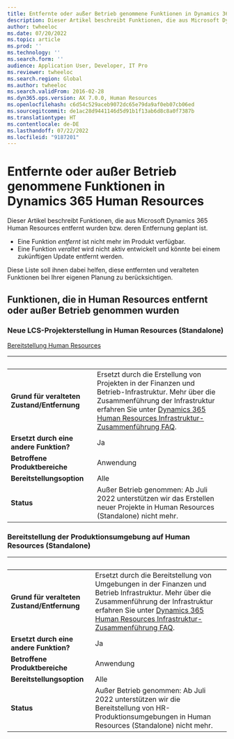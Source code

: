 ```yaml
---
title: Entfernte oder außer Betrieb genommene Funktionen in Dynamics 365 Human Resources
description: Dieser Artikel beschreibt Funktionen, die aus Microsoft Dynamics 365 Human Resources entfernt wurden bzw. deren Entfernung geplant ist.
author: twheeloc
ms.date: 07/20/2022
ms.topic: article
ms.prod: ''
ms.technology: ''
ms.search.form: ''
audience: Application User, Developer, IT Pro
ms.reviewer: twheeloc
ms.search.region: Global
ms.author: twheeloc
ms.search.validFrom: 2016-02-28
ms.dyn365.ops.version: AX 7.0.0, Human Resources
ms.openlocfilehash: c6d54c529aceb9072dc65e79da9af0eb07cb06ed
ms.sourcegitcommit: de1ac28d9441146d5d91b1f13ab6d8c8a0f7387b
ms.translationtype: HT
ms.contentlocale: de-DE
ms.lasthandoff: 07/22/2022
ms.locfileid: "9187201"
---
```

# <a name="removed-or-deprecated-features-in-dynamics-365-human-resources"></a>Entfernte oder außer Betrieb genommene Funktionen in Dynamics 365 Human Resources

Dieser Artikel beschreibt Funktionen, die aus Microsoft Dynamics 365 Human Resources entfernt wurden bzw. deren Entfernung geplant ist.

- Eine Funktion *entfernt* ist nicht mehr im Produkt verfügbar.
- Eine Funktion *veraltet* wird nicht aktiv entwickelt und könnte bei einem zukünftigen Update entfernt werden.

Diese Liste soll ihnen dabei helfen, diese entfernten und veralteten Funktionen bei Ihrer eigenen Planung zu berücksichtigen.

## <a name="features-removed-or-deprecated-in-human-resources"></a>Funktionen, die in Human Resources entfernt oder außer Betrieb genommen wurden 

### <a name="new-lcs-project-creation-in-human-resources-stand-alone"></a>Neue LCS-Projekterstellung in Human Resources (Standalone) 

[Bereitstellung Human Resources](/hr-admin-setup-provision)

| &nbsp; | &nbsp; |
|------------|--------------------|
| **Grund für veralteten Zustand/Entfernung** | Ersetzt durch die Erstellung von Projekten in der Finanzen und Betrieb-Infrastruktur. Mehr über die Zusammenführung der Infrastruktur erfahren Sie unter [Dynamics 365 Human Resources Infrastruktur-Zusammenführung FAQ](/hr-infrastructure-merge-faq). |
| **Ersetzt durch eine andere Funktion?**   | Ja |
| **Betroffene Produktbereiche**         | Anwendung |
| **Bereitstellungsoption**              | Alle |
| **Status**                         | Außer Betrieb genommen: Ab Juli 2022 unterstützen wir das Erstellen neuer Projekte in Human Resources (Standalone) nicht mehr. |

### <a name="production-environment-provisioning-on-human-resources-stand-alone"></a>Bereitstellung der Produktionsumgebung auf Human Resources (Standalone) 

| &nbsp; | &nbsp; |
|------------|--------------------|
| **Grund für veralteten Zustand/Entfernung** | Ersetzt durch die Bereitstellung von Umgebungen in der Finanzen und Betrieb Infrastruktur. Mehr über die Zusammenführung der Infrastruktur erfahren Sie unter [Dynamics 365 Human Resources Infrastruktur-Zusammenführung FAQ](/hr-infrastructure-merge-faq.md). |
| **Ersetzt durch eine andere Funktion?**   | Ja |
| **Betroffene Produktbereiche**         | Anwendung |
| **Bereitstellungsoption**              | Alle |
| **Status**                         | Außer Betrieb genommen: Ab Juli 2022 unterstützen wir die Bereitstellung von HR-Produktionsumgebungen in Human Resources (Standalone) nicht mehr. |
